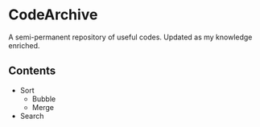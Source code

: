 # CodeArchive

A semi-permanent repository of useful codes. Updated as my knowledge enriched.

## Contents

* Sort
    * Bubble
    * Merge
* Search